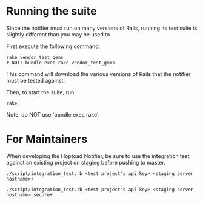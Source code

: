 Running the suite
=================

Since the notifier must run on many versions of Rails, running its test suite is slightly different than you may be used to.

First execute the following command:

    rake vendor_test_gems
    # NOT: bundle exec rake vendor_test_gems

This command will download the various versions of Rails that the notifier must be tested against.

Then, to start the suite, run

    rake

Note: do NOT use 'bundle exec rake'.

For Maintainers
================

When developing the Hoptoad Notifier, be sure to use the integration test against an existing project on staging before pushing to master.

    ./script/integration_test.rb <test project's api key> <staging server hostname>+

    ./script/integration_test.rb <test project's api key> <staging server hostname> secure+
